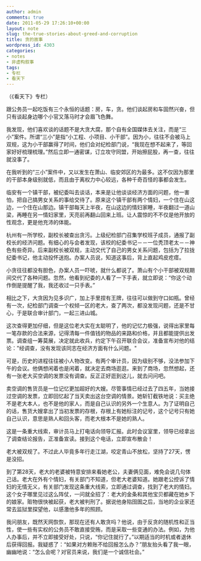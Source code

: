 ```yaml
---
author: admin
comments: true
date: 2011-05-29 17:26:10+00:00
layout: note
slug: the-true-stories-about-greed-and-corruption
title: 贪的故事
wordpress_id: 4303
categories:
- notes
- 非虚构叙事
tags:
- 专栏
- 看天下
---
```


（《看天下》专栏）

跟公务员一起吃饭有三个永恒的话题：房，车，贪。他们谈起房和车固然兴奋，但只有谈起身边哪个小官又落马时才会眉飞色舞。

我发现，他们喜欢谈的话题不是大贪大腐，那个自有全国媒体去关注，而是“三小”案件。所谓“三小”是指“小工程、小项目、小干部”。因为小，往往不会被马上双规，这为小干部赢得了时间，他们会对纪检部门说，“我现在想不起来了，等回家好好梳理梳理。”然后立即一通密谋，订立攻守同盟，开始擦屁股，再一查，往往就没事了。

在我听到的“三小”案件中，又以发生在萧山、临安郊区的为最多。这不仅因为那里的干部本身级别就低，而且由于离权力中心较远，各种千奇百怪的事都会发生。

临安有一个镇干部，被纪委叫去谈话，本来是让他谈谈经济方面的问题，他一害怕，把自己搞男女关系的事给交待了。原来这个镇干部有两个情妇，一个住在山这边，一个住在山那边。镇干部每天上半夜，在山这边的情妇家睡，半夜翻过一道山梁，再睡在另一情妇家里，天亮前再翻山回来上班。让人震惊的不不仅是他开放的性观念，更是他充沛的体能。

杭州有一所学校，副校长被查出贪污。上级纪检部门召集学校班子成员，通报了副校长的经济问题。有细心的与会者发现，该校的纪委书记－－一位秃顶老太－－神色有些奇异。后来副校长被双规，主动交代了自己的男女关系问题，包括为了拉拢纪委书记，他主动投怀送抱。办案人员说，知道这事后，背上直起鸡皮疙瘩。

小贪往往都没有胆色，办案人员一吓唬，就什么都说了。萧山有个小干部被双规期间交代了各种问题。忽然，他看到纪委的人看了一下手表，就立即说：“你这个动作倒是提醒了我，我还收过一只手表。”

相比之下，大贪因为见多识广，加上手里捏有王牌，往往可以做到守口如瓶。曾经有一次，纪检部门调查一个权倾一区的老大，查了两次，都没发现问题，还是不甘心，于是联合审计部门，一起三进山城。

这次查得更加仔细，但是这位老大实在太聪明了，他的记忆力极强，说得出家里每一笔存款的合法来源，记得清每一件值钱的物品的来路和价格，并且都能提供出发票。调查组一筹莫展，决定就此收兵，约定下午召开联合会议，准备宣布对他的结论："经调查，没有发现该同志在经济方面有什么问题。"

可是，历史的进程往往被小人物改变。有两个审计员，因为级别不够，没法参加下午的会议。他俩想闲着也是闲着，就决定去商场逛逛。来到了商场，忽然想起，还有一张老大买空调的发票没有调查。反正正好逛到这儿，就去问问吧。

卖空调的售货员是一位记忆更加超好的大嫂。尽管事情已经过去了四五年，当她接过空调的发票，立即回忆起了当天卖出这台空调的情景。她斩钉截铁地说：买主绝不是老大本人，也不是他的家人，而是自己认识的另外一个生意人。为了证明自己的话，售货大嫂拿出了当初发票的存根，存根上有她标注的记号，这个记号只有她自己认识，意思是熟人和回头客，而老大根本不是她的熟人。

这是一条重大线索，审计员马上打电话向领导汇报。此时会议室里，领导已经拿出了调查结论报告，正准备宣读。接到这个电话，立即宣布散会！

老大被双规了。不过此人毕竟多年行走江湖，咬定青山不放松，坚持了27天，愣是没招。

到了第28天，老大的老婆被特意安排来看她老公，夫妻俩见面，难免会说几句体己话。老大在外有个情妇，有关部门不知道，但老大老婆知道。她跟老公控诉了情妇的无情无义，有关部门发现这条重大线索，立即通过调查，找到了老大的情妇。这个女子哪里见过这么阵仗，一问就全招了：老大的金条和其他宝贝都藏在她乡下的娘家。赃物很快被起获，老大被判刑了。据说他身陷囹圄之后，当地的企业家还常去监狱里探望他，以感激他多年的照顾。

我问朋友，既然天网恢恢，那现在还有人敢贪吗？他说，由于反贪的随机性和正当性，使一些有实权的公务员不敢直接受贿，而是采取一些变通的办法。例如，为他人办事后，并不立即接受好处，只说，“你记住就行了。”以期适当的时机或者退休后获得回报。我疑惑了：“如果对方赖账不给回报怎么办？”朋友抬头看了我一眼，幽幽地说：“怎么会呢？对官员来说，我们是一个诚信社会。”
